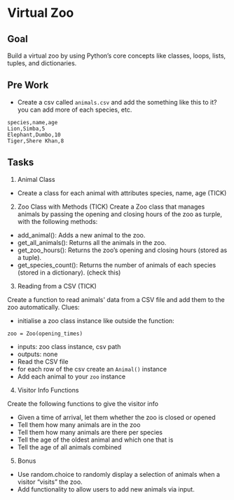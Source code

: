 # Virtual Zoo
## Goal
Build a virtual zoo by using Python’s core concepts like classes, loops, lists, tuples, and dictionaries.


## Pre Work

- Create a csv called `animals.csv` and add the something like this to it? you can add more of each species, etc.

```
species,name,age
Lion,Simba,5
Elephant,Dumbo,10
Tiger,Shere Khan,8
```

## Tasks

1. Animal Class
- Create a class for each animal with attributes species, name, age (TICK)


2. Zoo Class with Methods (TICK)
Create a Zoo class that manages animals by passing the opening and closing hours of the zoo as turple, with the following methods:

- add_animal(): Adds a new animal to the zoo.
- get_all_animals(): Returns all the animals in the zoo.
- get_zoo_hours(): Returns the zoo’s opening and closing hours (stored as a tuple).
- get_species_count(): Returns the number of animals of each species (stored in a dictionary). (check this)


3. Reading from a CSV (TICK)

Create a function to read animals' data from a CSV file and add them to the zoo automatically. Clues:
 - initialise a zoo class instance like outside the function: 
 ```
 zoo = Zoo(opening_times)
 ```
 - inputs: zoo class instance, csv path
 - outputs: none
 - Read the CSV file 
 - for each row of the csv create an `Animal()` instance
 - Add each animal to your `zoo` instance


4. Visitor Info Functions 
   
Create the following functions to give the visitor info
- Given a time of arrival, let them whether the zoo is closed or opened
- Tell them how many animals are in the zoo
- Tell them how many animals are there per species
- Tell the age of the oldest animal and which one that is
- Tell the age of all animals combined


5. Bonus

- Use random.choice to randomly display a selection of animals when a visitor “visits” the zoo.
- Add functionality to allow users to add new animals via input.
